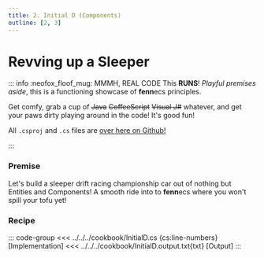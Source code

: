 ```yaml
---
title: 2. Initial D (Components)
outline: [2, 3]
---
```


# Revving up a Sleeper

::: info :neofox_floof_mug: MMMH, REAL CODE
This **RUNS**! *Playful premises aside*, this is a functioning showcase of **fenn**ecs principles.

Get comfy, grab a cup of ~~Java~~ ~~CoffeeScript~~ ~~Visual J#~~ whatever, and get your paws dirty playing around in the code! It's good fun!

All `.csproj` and `.cs` files are [over here on Github!](https://github.com/thygrrr/fennecs/blob/main/cookbook) 

:::

### Premise
Let's build a sleeper drift racing championship car out of nothing but Entities and Components! A smooth ride into to **fenn**ecs where you won't spill your tofu yet!

### Recipe
::: code-group
<<< ../../../cookbook/InitialD.cs {cs:line-numbers} [Implementation]
<<< ../../../cookbook/InitialD.output.txt{txt} [Output]
:::
